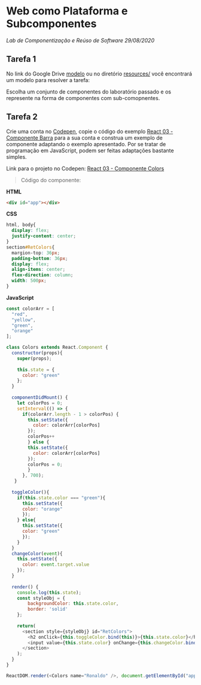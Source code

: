 
# Web como Plataforma e Subcomponentes
*Lab de Componentização e Reúso de Software 29/08/2020*

## Tarefa 1

No link do Google Drive [modelo](https://docs.google.com/presentation/d/1M3eM98yVZDYqfIaVog8pRs8b7ckVjEwDBPQ-lJ_V18U/edit?usp=sharing) ou no diretório [resources/](resources/) você encontrará um modelo para resolver a tarefa:

Escolha um conjunto de componentes do laboratório passado e os represente na forma de componentes com sub-comopnentes.

## Tarefa 2

Crie uma conta no [Codepen](https://codepen.io/), copie o código do exemplo [React 03 - Componente Barra](https://codepen.io/santanche/pen/KKzmbwR) para a sua conta e construa um exemplo de componente adaptando o exemplo apresentado. Por se tratar de programação em JavaScript, podem ser feitas adaptações bastante simples.

Link para o projeto no Codepen: [React 03 - Componente Colors](https://codepen.io/ronagalvao/pen/MWyOpwJ)

> Código do componente:
>
**HTML**
~~~html
<div id="app"></div>  
~~~

**CSS**
~~~css
html, body{
  display: flex;
  justify-content: center;
}
section#RetColors{
  margion-top: 36px;
  padding-bottom: 36px;
  display: flex;
  align-items: center;
  flex-direction: column;
  width: 500px;
}
~~~


**JavaScript**
~~~javascript
const colorArr = [
  "red",
  "yellow",
  "green",
  "orange"
];

class Colors extends React.Component {
  constructor(props){
    super(props);
    
    this.state = {
      color: "green"
    };
  }
  
  componentDidMount() {
    let colorPos = 0;
    setInterval(() => {
      if(colorArr.length - 1 > colorPos) {
        this.setState({
          color: colorArr[colorPos]
        }); 
        colorPos++
        } else {
        this.setState({
          color: colorArr[colorPos]
        }); 
        colorPos = 0;
        }
      }, 700);
   }
  
  toggleColor(){
    if(this.state.color === "green"){
      this.setState({
      color: "orange"
      });
    } else{
      this.setState({
      color: "green"
      });
    }
  }
  changeColor(event){
    this.setState({
      color: event.target.value
    });
  }
                  
  render() {
    console.log(this.state);
    const styleObj = {
        backgroundColor: this.state.color,
        border: 'solid'       
    };
      
    return(
      <section style={styleObj} id="RetColors">
        <h2 onClick={this.toggleColor.bind(this)}>{this.state.color}</h2>  
        <input value={this.state.color} onChange={this.changeColor.bind(this)}/>
      </section>
    );
  } 
}

ReactDOM.render(<Colors name="Ronaldo" />, document.getElementById("app"));
~~~
